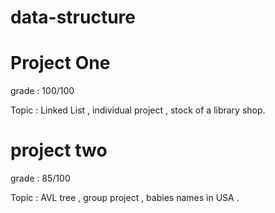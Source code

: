 # data-structure
# Project One 

grade : 100/100

Topic : Linked List , individual project  ,  stock of a library shop.

# project two 

grade : 85/100 

Topic : AVL tree , group project , babies names in USA .


